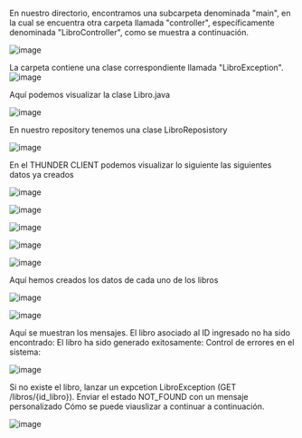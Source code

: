 En nuestro directorio, encontramos una subcarpeta denominada "main", en la cual se encuentra otra carpeta llamada "controller", específicamente denominada "LibroController", como se muestra a continuación. 

![image](https://github.com/Hellen-Cevallos/Hellie-cevallos/assets/147775191/e5356ab7-1d39-4424-b643-a86aa4882c32)

La carpeta contiene una clase correspondiente llamada "LibroException".
![image](https://github.com/Hellen-Cevallos/Hellie-cevallos/assets/147775191/5e7a4899-aee9-4df5-bbea-5924f2c1dd98)

Aquí podemos visualizar la clase Libro.java 

![image](https://github.com/Hellen-Cevallos/Hellie-cevallos/assets/147775191/ccd910d6-ee8f-4905-b6c2-6c0b2a271e9e)

En nuestro repository tenemos una clase LibroReposistory 

![image](https://github.com/Hellen-Cevallos/Hellie-cevallos/assets/147775191/be43e17c-419d-46d1-83ba-91662dcff536)

En el THUNDER CLIENT podemos visualizar lo siguiente las siguientes datos ya creados 

![image](https://github.com/Hellen-Cevallos/Hellie-cevallos/assets/147775191/3ba28067-0434-48fa-9bfa-f1aa9deba698)


![image](https://github.com/Hellen-Cevallos/Hellie-cevallos/assets/147775191/afa0e44a-7590-4f60-b0aa-5a17b3e3b07c)


![image](https://github.com/Hellen-Cevallos/Hellie-cevallos/assets/147775191/7b4c5267-5951-485b-96d1-a98d138ec1f9)


![image](https://github.com/Hellen-Cevallos/Hellie-cevallos/assets/147775191/557abe2f-8be3-4c95-80ce-ab9b9674900a)


![image](https://github.com/Hellen-Cevallos/Hellie-cevallos/assets/147775191/2e3676c4-bb80-49ea-8769-35e46c630fa6)        


Aquí hemos creados los datos de cada uno de los libros


![image](https://github.com/Hellen-Cevallos/Hellie-cevallos/assets/147775191/1d13f5a0-3d3d-4966-905a-724446e6cdca)



![image](https://github.com/Hellen-Cevallos/Hellie-cevallos/assets/147775191/8effd707-2ca7-40ea-91ec-86a7b0bce689)

Aquí se muestran los mensajes. 
El libro asociado al ID ingresado no ha sido encontrado:
El libro ha sido generado exitosamente:
Control de errores en el sistema:

![image](https://github.com/Hellen-Cevallos/Hellie-cevallos/assets/147775191/5b1d3e27-de67-430e-857f-1545c44c6480)

Si no existe el libro, lanzar un expcetion LibroException (GET /libros/{id_libro}). Enviar el estado NOT_FOUND con un mensaje personalizado
Cómo se puede viauslizar  a continuar a continuación.

![image](https://github.com/Hellen-Cevallos/Hellie-cevallos/assets/147775191/04c18794-d46e-4be2-a284-883dd6d32037)


